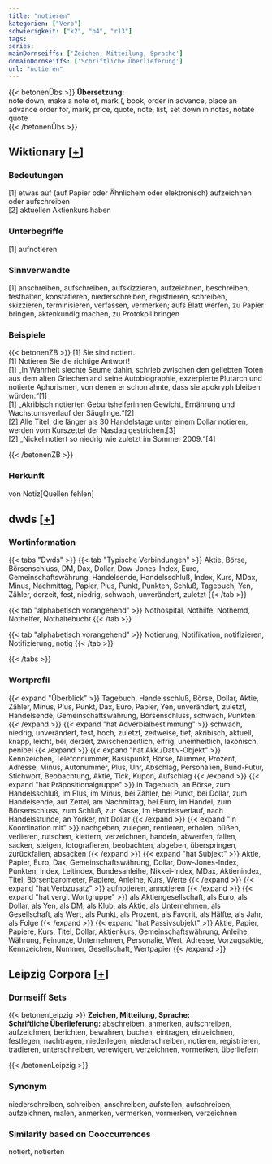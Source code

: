 ```yaml
---
title: "notieren"
kategorien: ["Verb"]
schwierigkeit: ["k2", "h4", "r13"]
tags:
series:
mainDornseiffs: ['Zeichen, Mitteilung, Sprache']
domainDornseiffs: ['Schriftliche Überlieferung']
url: "notieren"
---
```


{{< betonenÜbs >}}
**Übersetzung:**  
note down, make a note of, mark (, book, order in advance, place an advance order for, mark, price, quote, note, list, set down in notes, notate  
quote  
{{< /betonenÜbs >}}

## Wiktionary [[+](https://de.wiktionary.org/wiki/notieren)]

### Bedeutungen
[1] etwas auf (auf Papier oder Ähnlichem oder elektronisch) aufzeichnen oder aufschreiben  
[2] aktuellen Aktienkurs haben  

### Unterbegriffe
[1] aufnotieren  

### Sinnverwandte
[1] anschreiben, aufschreiben, aufskizzieren, aufzeichnen, beschreiben, festhalten, konstatieren, niederschreiben, registrieren, schreiben, skizzieren, terminisieren, verfassen, vermerken; aufs Blatt werfen, zu Papier bringen, aktenkundig machen, zu Protokoll bringen  

### Beispiele
{{< betonenZB >}}
[1] Sie sind notiert.  
[1] Notieren Sie die richtige Antwort!  
[1] „In Wahrheit siechte Seume dahin, schrieb zwischen den geliebten Toten aus dem alten Griechenland seine Autobiographie, exzerpierte Plutarch und notierte Aphorismen, von denen er schon ahnte, dass sie apokryph bleiben würden.“[1]  
[1] „Akribisch notierten Geburtshelferinnen Gewicht, Ernährung und Wachstumsverlauf der Säuglinge.“[2]  
[2] Alle Titel, die länger als 30 Handelstage unter einem Dollar notieren, werden vom Kurszettel der Nasdaq gestrichen.[3]  
[2] „Nickel notiert so niedrig wie zuletzt im Sommer 2009.“[4]  

{{< /betonenZB >}}
### Herkunft
von Notiz[Quellen fehlen]  



## dwds [[+](https://www.dwds.de/wb/notieren)]

### Wortinformation
{{< tabs "Dwds" >}}
{{< tab "Typische Verbindungen" >}}
Aktie, Börse, Börsenschluss, DM, Dax, Dollar, Dow-Jones-Index, Euro, Gemeinschaftswährung, Handelsende, Handelsschluß, Index, Kurs, MDax, Minus, Nachmittag, Papier, Plus, Punkt, Punkten, Schluß, Tagebuch, Yen, Zähler, derzeit, fest, niedrig, schwach, unverändert, zuletzt
{{< /tab >}}

{{< tab "alphabetisch vorangehend" >}}
Nothospital, Nothilfe, Nothemd, Nothelfer, Nothaltebucht
{{< /tab >}}

{{< tab "alphabetisch vorangehend" >}}
Notierung, Notifikation, notifizieren, Notifizierung, notig
{{< /tab >}}

{{< /tabs >}}

### Wortprofil
{{< expand "Überblick" >}} Tagebuch, Handelsschluß, Börse, Dollar, Aktie, Zähler, Minus, Plus, Punkt, Dax, Euro, Papier, Yen, unverändert, zuletzt, Handelsende, Gemeinschaftswährung, Börsenschluss, schwach, Punkten {{< /expand >}}
{{< expand "hat Adverbialbestimmung" >}} schwach, niedrig, unverändert, fest, hoch, zuletzt, zeitweise, tief, akribisch, aktuell, knapp, leicht, bei, derzeit, zwischenzeitlich, eifrig, uneinheitlich, lakonisch, penibel {{< /expand >}}
{{< expand "hat Akk./Dativ-Objekt" >}} Kennzeichen, Telefonnummer, Basispunkt, Börse, Nummer, Prozent, Adresse, Minus, Autonummer, Plus, Uhr, Abschlag, Personalien, Bund-Futur, Stichwort, Beobachtung, Aktie, Tick, Kupon, Aufschlag {{< /expand >}}
{{< expand "hat Präpositionalgruppe" >}} in Tagebuch, an Börse, zum Handelsschluß, im Plus, im Minus, bei Zähler, bei Punkt, bei Dollar, zum Handelsende, auf Zettel, am Nachmittag, bei Euro, im Handel, zum Börsenschluss, zum Schluß, zur Kasse, im Handelsverlauf, nach Handelsstunde, an Yorker, mit Dollar {{< /expand >}}
{{< expand "in Koordination mit" >}} nachgeben, zulegen, rentieren, erholen, büßen, verlieren, rutschen, klettern, verzeichnen, handeln, abwerfen, fallen, sacken, steigen, fotografieren, beobachten, abgeben, überspringen, zurückfallen, absacken {{< /expand >}}
{{< expand "hat Subjekt" >}} Aktie, Papier, Euro, Dax, Gemeinschaftswährung, Dollar, Dow-Jones-Index, Punkten, Index, Leitindex, Bundesanleihe, Nikkei-Index, MDax, Aktienindex, Titel, Börsenbarometer, Papiere, Anleihe, Kurs, Werte {{< /expand >}}
{{< expand "hat Verbzusatz" >}} aufnotieren, annotieren {{< /expand >}}
{{< expand "hat vergl. Wortgruppe" >}} als Aktiengesellschaft, als Euro, als Dollar, als Yen, als DM, als Klub, als Aktie, als Unternehmen, als Gesellschaft, als Wert, als Punkt, als Prozent, als Favorit, als Hälfte, als Jahr, als Folge {{< /expand >}}
{{< expand "hat Passivsubjekt" >}} Aktie, Papier, Papiere, Kurs, Titel, Dollar, Aktienkurs, Gemeinschaftswährung, Anleihe, Währung, Feinunze, Unternehmen, Personalie, Wert, Adresse, Vorzugsaktie, Kennzeichen, Nummer, Gesellschaft, Wertpapier {{< /expand >}}

## Leipzig Corpora [[+](https://corpora.uni-leipzig.de/en/res?word=notieren&corpusId=deu_newscrawl-public_2018)]

### Dornseiff Sets
{{< betonenLeipzig >}}
**Zeichen, Mitteilung, Sprache:**  
**Schriftliche Überlieferung:** abschreiben, anmerken, aufschreiben, aufzeichnen, berichten, bewahren, buchen, eintragen, einzeichnen, festlegen, nachtragen, niederlegen, niederschreiben, notieren, registrieren, tradieren, unterschreiben, verewigen, verzeichnen, vormerken, überliefern  

{{< /betonenLeipzig >}}

### Synonym
niederschreiben, schreiben, anschreiben, aufstellen, aufschreiben, aufzeichnen, malen, anmerken, vermerken, vormerken, verzeichnen


### Similarity based on Cooccurrences
notiert, notierten

